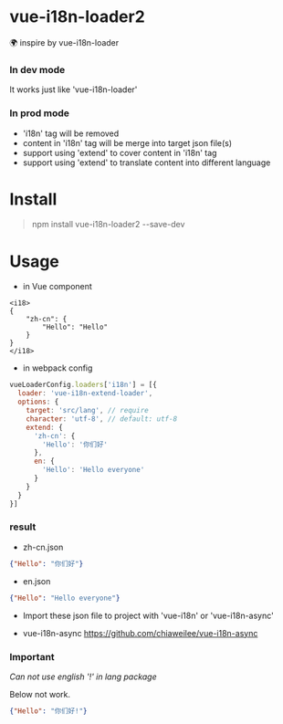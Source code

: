 # vue-i18n-loader2
🌍 inspire by vue-i18n-loader

### In dev mode

It works just like 'vue-i18n-loader'

### In prod mode

- 'i18n' tag will be removed
- content in 'i18n' tag will be merge into target json file(s)
- support using 'extend' to cover content in 'i18n' tag
- support using 'extend' to translate content into different language

# Install

> npm install vue-i18n-loader2 --save-dev

# Usage

- in Vue component

```vue
<i18>
{
    "zh-cn": {
        "Hello": "Hello"
    }
}
</i18>
```

- in webpack config

```javascript
vueLoaderConfig.loaders['i18n'] = [{
  loader: 'vue-i18n-extend-loader',
  options: {
    target: 'src/lang', // require
    character: 'utf-8', // default: utf-8
    extend: {
      'zh-cn': {
        'Hello': '你们好'  
      },
      en: {
        'Hello': 'Hello everyone'
      }
    }
  }
}]
```

### result

- zh-cn.json

```json
{"Hello": "你们好"}
```

- en.json

```json
{"Hello": "Hello everyone"}
```

* Import these json file to project with 'vue-i18n' or 'vue-i18n-async'

- vue-i18n-async https://github.com/chiaweilee/vue-i18n-async

### Important

*Can not use english '!' in lang package*

Below not work.

```json
{"Hello": "你们好!"}
```
